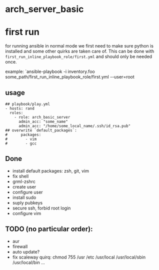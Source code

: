 # arch_server_basic

# first run

for running ansible in normal mode we first need to make sure python is
installed and some other quirks are taken care of.
This can be done with `first_run_inline_playbook_role/first.yml` and
should only be needed once.

example: `ansible-playbook -i inventory.foo some_path/first_run_inline_playbook_role/first.yml --user=root


## usage

```
## playbook/play.yml
- hosts: rand
  roles:
    - role: arch_basic_server
      admin_acc: "some_name"
      admin_acc: "/home/some_local_name/.ssh/id_rsa.pub"
## overwrite `default_packages`:
#      packages:
#        - vim
#        - gcc

```

## Done
* install default packages: zsh, git, vim
* fix shell
* grml-zshrc
* create user
* configure user
* install sudo
* suply pubkeys
* secure ssh, forbid root login
* configure vim

## TODO (no particular order):
* aur
* firewall
* auto update?
* fix scaleway quirq: chmod 755 /usr /etc /usr/local /usr/local/sbin /usr/local/bin ...
